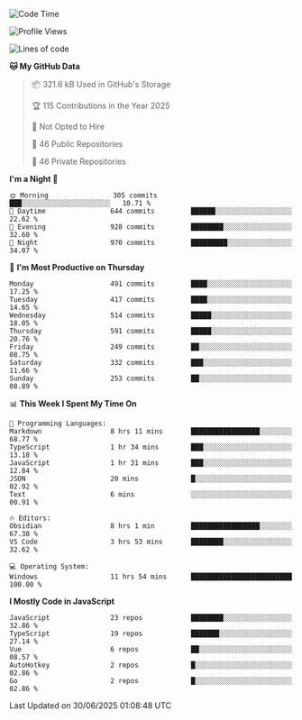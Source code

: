 <!--START_SECTION:waka-->
![Code Time](http://img.shields.io/badge/Code%20Time-966%20hrs%2030%20mins-blue)

![Profile Views](http://img.shields.io/badge/Profile%20Views-1-blue)

![Lines of code](https://img.shields.io/badge/From%20Hello%20World%20I%27ve%20Written-1.7%20million%20lines%20of%20code-blue)

**🐱 My GitHub Data** 

> 📦 321.6 kB Used in GitHub's Storage 
 > 
> 🏆 115 Contributions in the Year 2025
 > 
> 🚫 Not Opted to Hire
 > 
> 📜 46 Public Repositories 
 > 
> 🔑 46 Private Repositories 
 > 
**I'm a Night 🦉** 

```text
🌞 Morning                305 commits         ███░░░░░░░░░░░░░░░░░░░░░░   10.71 % 
🌆 Daytime                644 commits         ██████░░░░░░░░░░░░░░░░░░░   22.62 % 
🌃 Evening                928 commits         ████████░░░░░░░░░░░░░░░░░   32.60 % 
🌙 Night                  970 commits         █████████░░░░░░░░░░░░░░░░   34.07 % 
```
📅 **I'm Most Productive on Thursday** 

```text
Monday                   491 commits         ████░░░░░░░░░░░░░░░░░░░░░   17.25 % 
Tuesday                  417 commits         ████░░░░░░░░░░░░░░░░░░░░░   14.65 % 
Wednesday                514 commits         █████░░░░░░░░░░░░░░░░░░░░   18.05 % 
Thursday                 591 commits         █████░░░░░░░░░░░░░░░░░░░░   20.76 % 
Friday                   249 commits         ██░░░░░░░░░░░░░░░░░░░░░░░   08.75 % 
Saturday                 332 commits         ███░░░░░░░░░░░░░░░░░░░░░░   11.66 % 
Sunday                   253 commits         ██░░░░░░░░░░░░░░░░░░░░░░░   08.89 % 
```


📊 **This Week I Spent My Time On** 

```text
💬 Programming Languages: 
Markdown                 8 hrs 11 mins       █████████████████░░░░░░░░   68.77 % 
TypeScript               1 hr 34 mins        ███░░░░░░░░░░░░░░░░░░░░░░   13.18 % 
JavaScript               1 hr 31 mins        ███░░░░░░░░░░░░░░░░░░░░░░   12.84 % 
JSON                     20 mins             █░░░░░░░░░░░░░░░░░░░░░░░░   02.92 % 
Text                     6 mins              ░░░░░░░░░░░░░░░░░░░░░░░░░   00.91 % 

🔥 Editors: 
Obsidian                 8 hrs 1 min         █████████████████░░░░░░░░   67.38 % 
VS Code                  3 hrs 53 mins       ████████░░░░░░░░░░░░░░░░░   32.62 % 

💻 Operating System: 
Windows                  11 hrs 54 mins      █████████████████████████   100.00 % 
```

**I Mostly Code in JavaScript** 

```text
JavaScript               23 repos            ████████░░░░░░░░░░░░░░░░░   32.86 % 
TypeScript               19 repos            ███████░░░░░░░░░░░░░░░░░░   27.14 % 
Vue                      6 repos             ██░░░░░░░░░░░░░░░░░░░░░░░   08.57 % 
AutoHotkey               2 repos             █░░░░░░░░░░░░░░░░░░░░░░░░   02.86 % 
Go                       2 repos             █░░░░░░░░░░░░░░░░░░░░░░░░   02.86 % 
```




 Last Updated on 30/06/2025 01:08:48 UTC
<!--END_SECTION:waka-->
